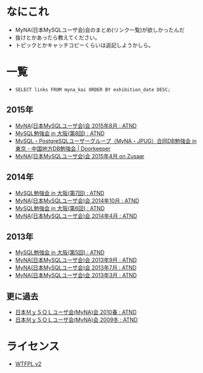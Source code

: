 # なにこれ

* MyNA(日本MySQLユーザ会)会のまとめ(リンク一覧)が欲しかったんだ
* 抜けとかあったら教えてください。
* トピックとかキャッチコピーくらいは追記しようかしら。

# 一覧

* `SELECT links FROM myna_kai ORDER BY exhibition_date DESC;`

## 2015年

* [MyNA(日本MySQLユーザ会)会 2015年8月 : ATND](https://atnd.org/events/68323)
* [MySQL勉強会 in 大阪(第8回) : ATND](https://atnd.org/events/66683)
* [MySQL・PostgreSQLユーザーグループ（MyNA・JPUG）合同DB勉強会 in 東京 - 中国地方DB勉強会 | Doorkeeper](https://dbstudychugoku.doorkeeper.jp/events/25804)
* [MyNA(日本MySQLユーザ会)会 2015年4月 on Zusaar](http://www.zusaar.com/event/13957004)

## 2014年

* [MySQL勉強会 in 大阪(第7回) : ATND](https://atnd.org/events/57326)
* [MyNA(日本MySQLユーザ会)会 2014年10月 : ATND](https://atnd.org/events/57094)
* [MySQL勉強会 in 大阪(第6回) : ATND](https://atnd.org/events/49005)
* [MyNA(日本MySQLユーザ会)会 2014年4月 : ATND](https://atnd.org/events/48639)

## 2013年

* [MySQL勉強会 in 大阪(第5回) : ATND](https://atnd.org/events/44157)
* [MyNA(日本MySQLユーザ会)会 2013年9月 : ATND](https://atnd.org/events/43746)
* [MyNA(日本MySQLユーザ会)会 2013年7月 : ATND](https://atnd.org/events/40892)
* [MyNA(日本MySQLユーザ会)会 2013年3月 : ATND](https://atnd.org/events/37387)

## 更に過去

* [日本ＭｙＳＱＬユーザ会(MyNA)会 2010春 : ATND](https://atnd.org/events/3918)
* [日本ＭｙＳＱＬユーザ会(MyNA)会 2009冬 : ATND](https://atnd.org/events/2512)

# ライセンス

* [WTFPL v2](http://www.wtfpl.net/txt/copying/)
